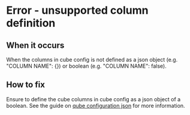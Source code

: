 # Error - unsupported column definition

## When it occurs

When the columns in cube config is not defined as a json object (e.g. "COLUMN NAME": {}) or boolean (e.g. "COLUMN NAME": false).

## How to fix

Ensure to define the cube columns in cube config as a json object of a boolean. See the guide on [qube configuration json](../../configuration/qube-config/index.md) for more information.
